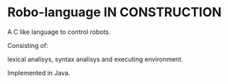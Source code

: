# Robo-language IN CONSTRUCTION

A C like language to control robots.

Consisting of:

lexical analisys, syntax analisys and executing environment.

Implemented in Java.
